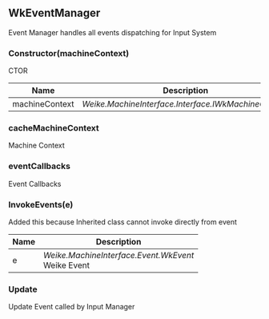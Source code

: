 

## WkEventManager

Event Manager handles all events dispatching for Input System

### Constructor(machineContext)

CTOR

| Name | Description |
| ---- | ----------- |
| machineContext | *Weike.MachineInterface.Interface.IWkMachineContext*<br> |

### cacheMachineContext

Machine Context

### eventCallbacks

Event Callbacks

### InvokeEvents(e)

Added this because Inherited class cannot invoke directly from event

| Name | Description |
| ---- | ----------- |
| e | *Weike.MachineInterface.Event.WkEvent*<br>Weike Event |

### Update

Update Event called by Input Manager

